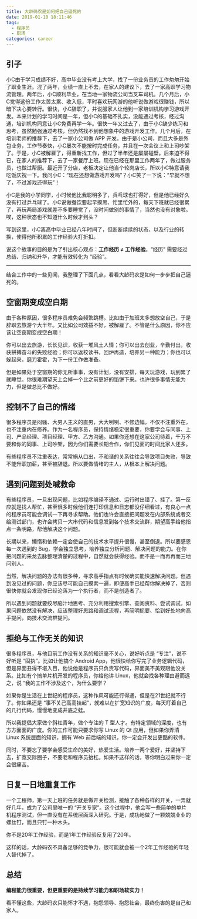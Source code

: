```yaml
---
title: 大龄码农是如何把自己逼死的
date: 2019-01-10 18:11:46
tags:
  - 程序员
  - 职场
categories: career
---
```


## 引子

小C由于学习成绩不好，高中毕业没有考上大学，找了一份业务员的工作匆匆开始了职业生涯。混了两年，业绩一直上不去，在家人的建议下，去了一家高职学习物流管理。两年后，小C顺利毕业，在当地一家物流公司当叉车司机。几个月后，小C觉得这份工作太苦太累、收入低，平时喜欢玩网游的他听说做游戏很赚钱，所以暗下决心要转行。很快，小C辞职了，并说服家人让他到一家培训机构学习游戏开发。本来计划的学习时间是一年，但小C的基础不扎实，没能通过考核，经过沟通，培训机构同意让小C免费再学一年。很快一年又过去了，由于小C缺少练习和思考，虽然勉强通过考核，但仍然找不到他想象中的游戏开发工作。几个月后，在培训老师的推荐下，去了一家小公司做 APP 开发。由于是小公司，而且大多是外包业务，工作节奏快，小C屡次不能按时完成任务，并且在一次会议上和上司吵架了。于是，小C被解雇了，得重新找工作，但过了半年还是屡屡碰壁。后来迫不得已，在家人的推荐下，去了一家餐厅上班。现在已经在那里工作两年了，做过服务员，也做过帮厨。最近开了分店，老板决定让他当个轮岗店长，所以小C特意请我吃饭庆祝一下。我问小C：“现在还想做游戏开发吗”？小C笑了一下说：“早就不想了，不过游戏还得玩”！

小C是我的小学同学，小时候他比我聪明多了，兵乓球也打得好，但是他已经好久没有打过乒乓球了。小C说做餐饮要起早摸黑、忙里忙外的，每天下班就已经很累了，再玩两局游戏就差不多要睡觉了，没时间做别的事情了，当然也没有对象啦。唉，这种状态也不知道什么时候才到头？

写到这里，小C离高中毕业已经八年时间了，但断断续续的状态，以及行业的转换，使得他所积累的工作经验大打折扣。

说这个故事的目的是为了引出核心观点：**工作经历 ≠ 工作经验**。“经历” 需要经过总结、归纳和升华，才能有效转化为 “经验”。



---



结合工作中的一些见闻，我整理了下面几点，看看大龄码农是如何一步步把自己逼死的。



## 空窗期变成空白期

由于各种原因，很多程序员难免会频繁跳槽。比如由于加班太多想放空自己，于是辞职去旅游个大半年。又比如公司效益不好，被解雇了。不管是什么原因，你不应该让空窗期变成空白期！

你可以出去旅游，长长见识，收获一堆风土人情；你可以出去创业，辛勤付出，收获拼搏奋斗的失败经验；你可以返校读书，回炉再造，培养另一种能力；你也可以躲起来，磨刀霍霍，为下一份工作做准备。

但是如果处于空窗期的你无所事事，没有计划，没有安排，每天玩游戏，玩到累了就睡觉。你很难期望天上会掉一个比之前更好的馅饼下来。也许很多事情无能为力，但是做总比不做好。



## 控制不了自己的情绪

很多程序员是闷骚、大男人主义的直男，大大咧咧、不修边幅，不仅不注重外在，也不注重内在修养。作为一名程序员，保持情绪稳定很重要，你要学会与同事、上司、产品经理、项目经理、甲方、乙方沟通。如果你还想在这家公司待着，千万不要和你的同事、上司吵架，因为你们需要长期合作，你们见面的时间比家人还多。

有些程序员不注重表达，常常祸从口出，不和谐的关系往往会导致项目失败，导致不能升职加薪，甚至被辞退。所以要做情绪的主人，从根本上解决问题。



## 遇到问题到处喊救命

有些程序员，一旦出现问题，比如程序编译不通过、运行时出错了、挂了。第一反应就是找人帮忙，甚至很多时候他们连打印信息和日志都没仔细看过，有良心一点的程序员可能会调试一下再寻求帮助。他们也许会直接把问题发在内部系统或者交给测试部门，也许会拷贝一大串代码和信息发到各个技术交流群，期望高手给他指点一条明路，帮他解决这个问题。

长期以来，懒惰和依赖一定会使自己的技术水平提升很慢，甚至倒退。所以要感恩每一次遇到的 Bug，学会独立思考，培养独立分析问题、解决问题的能力。在你把问题的来龙去脉整理清楚的过程中，自然就会获得经验。而不是一而再再而三地问别人。

当然，解决问题的办法有很多种，寻求高手指点有时候确实能快速解决问题。但遇到没见过的问题，你应该尽可能自己摸索一遍，即便高手已经帮你解决掉了，否则很快你就会发现你已经沦落为一个执行者，而不是创造者了。

所以遇到问题就要绞尽脑汁地思考、充分利用搜索引擎、查阅资料、尝试调试，如果问题依然没有解决，应该整理好思路和调试流程，再简明扼要、恰到好处地向高手提问，向技术交流群提问。



## 拒绝与工作无关的知识

很多程序员，与他目前工作没有关系的知识毫不关心，说好听点是 “专注”，说不好听是 “固执”。比如让他搞个 Android App，他很快给你写完了业务逻辑代码，但是界面丑得不堪入目，他说他是程序员只负责写代码，界面美不美观跟他没关系。比如有个搞单片机开发的程序员，你给他讲 Linux，他就会找各种理由避而远之，说 “我的工作不涉及这个，为什么要学？

如果你是生活在上世纪的程序员，这种作风可能还行得通，但是在21世纪就不行了。你如果还是 “事不关己高高挂起”，就难以在扩宽知识的广度，每天盯着自己的几行代码，慢慢地变成井底之蛙。

所以我提倡大家做个斜杠青年，做个专注的 T 型人才。有特定领域的深度，也有方方面面的广度。你的工作可能只要求你写 Linux 的 Qt 应用，但如果你弄清 Linux 系统层面的知识，拥有 Web 前后端的知识，你一定会开发出更酷的软件。

同时，不要忘了要学会感受生命的美好，热爱生活。培养一两个爱好，并坚持下去，扩宽交际圈子，不要老和程序员抬杠。如果不这样的话，等你明白过来你一定会很痛苦。



## 日复一日地重复工作

一个工程师，第一天上班的任务就是做开关检测，接触了各种各样的开关，一弄就好几年，成为了公司里唯一的 “开关专家”。这个过程中，他会写一些简单的单片机程序测试，但一直没有在系统层面深入研究。于是，成功地做了一颗兢兢业业的螺丝钉，而且只钉一种木头。

你不是20年工作经验，而是1年工作经验反复用了20年。

这样的话，大龄码农不具备足够的竞争力，很可能就会被一个2年工作经验的年轻人替代掉了。



## 总结

**编程能力很重要，但更重要的是持续学习能力和职场软实力！**

看不懂这些，大龄码农只能怀才不遇，抱怨领导、抱怨社会，最终伤害的是自己和家人。
